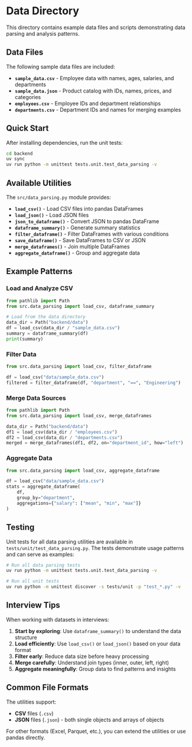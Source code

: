 # Data Directory

This directory contains example data files and scripts demonstrating data parsing and analysis patterns.

## Data Files

The following sample data files are included:

- **`sample_data.csv`** - Employee data with names, ages, salaries, and departments
- **`sample_data.json`** - Product catalog with IDs, names, prices, and categories
- **`employees.csv`** - Employee IDs and department relationships
- **`departments.csv`** - Department IDs and names for merging examples

## Quick Start

After installing dependencies, run the unit tests:

```bash
cd backend
uv sync
uv run python -m unittest tests.unit.test_data_parsing -v
```

## Available Utilities

The `src/data_parsing.py` module provides:

- **`load_csv()`** - Load CSV files into pandas DataFrames
- **`load_json()`** - Load JSON files
- **`json_to_dataframe()`** - Convert JSON to pandas DataFrame
- **`dataframe_summary()`** - Generate summary statistics
- **`filter_dataframe()`** - Filter DataFrames with various conditions
- **`save_dataframe()`** - Save DataFrames to CSV or JSON
- **`merge_dataframes()`** - Join multiple DataFrames
- **`aggregate_dataframe()`** - Group and aggregate data

## Example Patterns

### Load and Analyze CSV

```python
from pathlib import Path
from src.data_parsing import load_csv, dataframe_summary

# Load from the data directory
data_dir = Path("backend/data")
df = load_csv(data_dir / "sample_data.csv")
summary = dataframe_summary(df)
print(summary)
```

### Filter Data

```python
from src.data_parsing import load_csv, filter_dataframe

df = load_csv("data/sample_data.csv")
filtered = filter_dataframe(df, "department", "==", "Engineering")
```

### Merge Data Sources

```python
from pathlib import Path
from src.data_parsing import load_csv, merge_dataframes

data_dir = Path("backend/data")
df1 = load_csv(data_dir / "employees.csv")
df2 = load_csv(data_dir / "departments.csv")
merged = merge_dataframes(df1, df2, on="department_id", how="left")
```

### Aggregate Data

```python
from src.data_parsing import load_csv, aggregate_dataframe

df = load_csv("data/sample_data.csv")
stats = aggregate_dataframe(
    df,
    group_by="department",
    aggregations={"salary": ["mean", "min", "max"]}
)
```

## Testing

Unit tests for all data parsing utilities are available in `tests/unit/test_data_parsing.py`. 
The tests demonstrate usage patterns and can serve as examples:

```bash
# Run all data parsing tests
uv run python -m unittest tests.unit.test_data_parsing -v

# Run all unit tests
uv run python -m unittest discover -s tests/unit -p "test_*.py" -v
```

## Interview Tips

When working with datasets in interviews:

1. **Start by exploring**: Use `dataframe_summary()` to understand the data structure
2. **Load efficiently**: Use `load_csv()` or `load_json()` based on your data format
3. **Filter early**: Reduce data size before heavy processing
4. **Merge carefully**: Understand join types (inner, outer, left, right)
5. **Aggregate meaningfully**: Group data to find patterns and insights

## Common File Formats

The utilities support:
- **CSV** files (`.csv`)
- **JSON** files (`.json`) - both single objects and arrays of objects

For other formats (Excel, Parquet, etc.), you can extend the utilities or use pandas directly.

